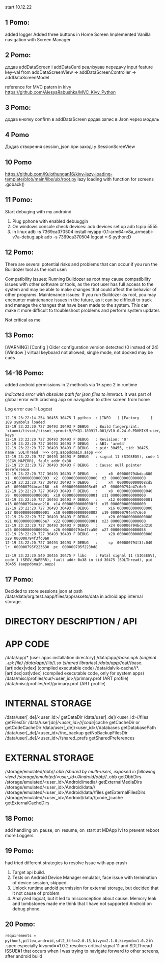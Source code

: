 start 10.12.22
## 1 Pomo:
added logger
Added three buttons in Home Screen
Implemented Vanilla navigation with Screen Manager

## 2 Pomo:
додав addDataScreen і addDataCard
реалізував передачу input feature key-val from addDataScreenView -> addDataScreenController -> addDataScreenModel

reference for MVC patern in kivy
https://github.com/AlesyaRabushka/MVC_Kivy_Python

## 3 Pomo:
додав кнопку confirm в addDataScreen
додав запис в Json через модель

## 4 Pomo
Додав створення session_json при заході у SessionScreeView


## 10 Pomo
https://github.com/Kulothungan16/kivy-lazy-loading-template/blob/main/libs/uix/root.py
lazy loading with function for screens .goback()


## 11 Pomo:
Start debuging with my androind
1. Plug pphone with enabled debuuggin
2. On windows console check devices: adb devices 
set up adb tcpip 5555 
3. in linux 
    adb -s 7369ca370504 install myapp-0.1-arm64-v8a_armeabi-v7a-debug.apk
    adb -s 7369ca370504 logcat *:S python:D 


## 12 Pomo:
There are several potential risks and problems that can occur if you run the Buildozer tool as the root user:

Compatibility issues: Running Buildozer as root may cause compatibility issues with other software or tools, as the root user has full access to the system and may be able to make changes that could affect the behavior of other programs.
Maintenance issues: If you run Buildozer as root, you may encounter maintenance issues in the future, as it can be difficult to track and manage the changes that have been made to the system. This can make it more difficult to troubleshoot problems and perform system updates

Not critical as me

## 13 Pomo:
[WARNING] [Config      ] Older configuration version detected (0 instead of 24)
[Window      ] virtual keyboard not allowed, single mode, not docked
may be cues

## 14-16 Pomo:
added android permissions in 2 methods via 
1*.spec
2.in runtime 

*Indicated error with absolute path for json files to interact.* 
It was part of global error with crashing app on navigation to other screen from home 

Log error cue 1:
Logcat 
```12-19 23:22:14.246 30455 30475 I python  : [INFO   ] [KivyMD      ] 1.1.1, git-Unknown, 2022-12-19 (installed at "/data/user/0/org.aappdomain.aapp/files/app/_python_bundle/site-packages/kivymd/__init__.pyc")
12-19 23:22:14.254 30455 30475 I python  : [INFO   ] [Factory     ] 189 symbols loaded
12-19 23:22:20.727 30493 30493 F DEBUG   : Build fingerprint: 'xiaomi/tissot/tissot_sprout:9/PKQ1.180917.001/V10.0.24.0.PDHMIXM:user/release-keys'
12-19 23:22:20.727 30493 30493 F DEBUG   : Revision: '0'
12-19 23:22:20.727 30493 30493 F DEBUG   : ABI: 'arm64'
12-19 23:22:20.727 30493 30493 F DEBUG   : pid: 30455, tid: 30475, name: SDLThread  >>> org.aappdomain.aapp <<<
12-19 23:22:20.727 30493 30493 F DEBUG   : signal 11 (SIGSEGV), code 1 (SEGV_MAPERR), fault addr 0x38
12-19 23:22:20.727 30493 30493 F DEBUG   : Cause: null pointer dereference
12-19 23:22:20.727 30493 30493 F DEBUG   :     x0  000000794bdca800  x1  0000000000000003  x2  0000000000000000  x3  0000000000000000
12-19 23:22:20.727 30493 30493 F DEBUG   :     x4  0000000000008cd5  x5  000000794bcad180  x6  0000000000008cd5  x7  000000794e47c6c0
12-19 23:22:20.727 30493 30493 F DEBUG   :     x8  0000000000000040  x9  0000000000000001  x10 0000000000000001  x11 0000000000000000
12-19 23:22:20.727 30493 30493 F DEBUG   :     x12 0000000000000001  x13 000000794bcad210  x14 00000000000000ff  x15 0000000000000000
12-19 23:22:20.727 30493 30493 F DEBUG   :     x16 0000000000000000  x17 0000000000000001  x18 0000000000000002  x19 000000794e47c6c0
12-19 23:22:20.727 30493 30493 F DEBUG   :     x20 0000000000000000  x21 0000000000008be7  x22 0000000000000001  x23 0000000000000000
12-19 23:22:20.727 30493 30493 F DEBUG   :     x24 000000794bcad210  x25 000000000000003c  x26 000000794e47ca50  x27 0000000000000058
12-19 23:22:20.727 30493 30493 F DEBUG   :     x28 0000000000000000  x29 000000794f3fc0a0
12-19 23:22:20.727 30493 30493 F DEBUG   :     sp  000000794f3fc040  lr  000000795f223630  pc  000000795f223bd8

12-19 23:22:20.540 30455 30475 F libc    : Fatal signal 11 (SIGSEGV), code 1 (SEGV_MAPERR), fault addr 0x38 in tid 30475 (SDLThread), pid 30455 (aappdomain.aapp)
```

## 17 Pomo:
Decided to store sessions json at path
/data/data/org.test.aapp/files/app/assets/data
in adroid app internal storage.

DIRECTORY                                                    DESCRIPTION / API
=====================================================================================
APP CODE
========
/data/app/<pkg>*                                             (user apps installation directory)
/data/app/<pkg>*/base.apk                                    (original `.apk` file)
/data/app/<pkg>*/lib/<arch>/*.so                             (shared libraries)
/data/app/<pkg>*/oat/<arch>/base.[art|odex|vdex]             (compiled executable code)
/data/dalvik-cache/<arch>/*.[art|dex|oat|vdex]               (compiled executable code, only for system apps)
/data/misc/profiles/cur/<user_id>/<pkg>/primary.prof         (ART profile)
/data/misc/profiles/ref/<pkg>/primary.prof                   (ART profile)

INTERNAL STORAGE
================
/data/user[_de]/<user_id>/<pkg>                              getDataDir
/data/user[_de]/<user_id>/<pkg>/files                        getFilesDir
/data/user[_de]/<user_id>/<pkg>/[code_]cache                 getCacheDir or getCodeCacheDir
/data/user[_de]/<user_id>/<pkg>/databases                    getDatabasePath
/data/user[_de]/<user_id>/<pkg>/no_backup                    getNoBackupFilesDir
/data/user[_de]/<user_id>/<pkg>/shared_prefs                 getSharedPreferences

EXTERNAL STORAGE
================
/storage/emulated/obb/<pkg>/*.obb                            (shared by multi-users, exposed in following view)
/storage/emulated/<user_id>/Android/obb/<pkg>/*.<pkg>.obb    getObbDirs
/storage/emulated/<user_id>/Android/media/<pkg>              getExternalMediaDirs
/storage/emulated/<user_id>/Android/data/<pkg>/             
/storage/emulated/<user_id>/Android/data/<pkg>/files         getExternalFilesDirs
/storage/emulated/<user_id>/Android/data/<pkg>/[code_]cache  getExternalCacheDirs

 
## 18 Pomo:
add handling on_pause, on_resume, on_start at MDApp lvl to prevent reboot
more Loggers

## 19 Pomo:
had tried different strategies to resolve Issue with app crash
1. Target api build.
2. Tests on Android Device Manager emulator, face issue with termination of device session, skipped.
3. Unlock runtime andoid permission for external storage, but decided that it not cause of problem
4. Analyzed logcat, but it led to misconception about cause. Memory leak and tombstones made me think that I have not supported Android on debug phone.

## 20 Pomo:
```requirements = python3,pillow,android,sdl2_ttf==2.0.15,kivy==2.1.0,kivymd==1.0.2``` in .spec
especially kivymd==1.0.2
resolves critical signal 11 and SDLThread ISSUE#1 
that occurs when I was trying to navigate forward to other screens, after android build 





